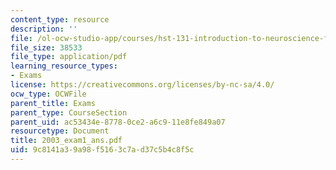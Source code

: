 ```yaml
---
content_type: resource
description: ''
file: /ol-ocw-studio-app/courses/hst-131-introduction-to-neuroscience-fall-2005/9c8141a39a98f5163c7ad37c5b4c8f5c_2003_exam1_ans.pdf
file_size: 38533
file_type: application/pdf
learning_resource_types:
- Exams
license: https://creativecommons.org/licenses/by-nc-sa/4.0/
ocw_type: OCWFile
parent_title: Exams
parent_type: CourseSection
parent_uid: ac53434e-8778-0ce2-a6c9-11e8fe849a07
resourcetype: Document
title: 2003_exam1_ans.pdf
uid: 9c8141a3-9a98-f516-3c7a-d37c5b4c8f5c
---
```

